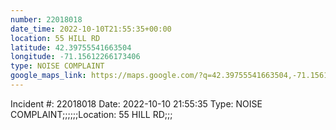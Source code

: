 ```yaml
---
number: 22018018
date_time: 2022-10-10T21:55:35+00:00
location: 55 HILL RD
latitude: 42.39755541663504
longitude: -71.15612266173406
type: NOISE COMPLAINT
google_maps_link: https://maps.google.com/?q=42.39755541663504,-71.15612266173406
---
```


Incident #: 22018018  Date: 2022-10-10 21:55:35   Type: NOISE COMPLAINT;;;;;;Location: 55 HILL RD;;;
